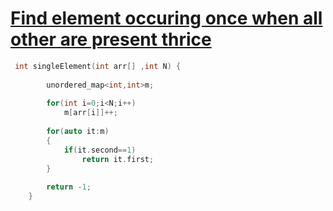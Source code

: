 <h1><a href="https://www.geeksforgeeks.org/problems/find-element-occuring-once-when-all-other-are-present-thrice/1">Find element occuring once when all other are present thrice</a></h1>

```cpp
 int singleElement(int arr[] ,int N) {
       
        unordered_map<int,int>m;
        
        for(int i=0;i<N;i++)
            m[arr[i]]++;
            
        for(auto it:m)
        {
            if(it.second==1)
                return it.first;
        }
        
        return -1;
    }
```